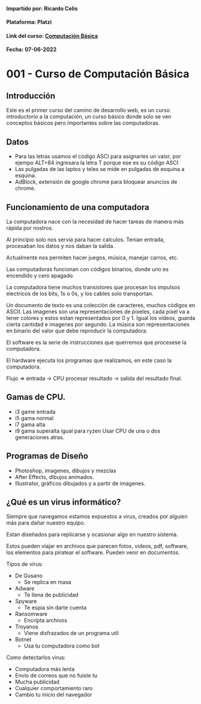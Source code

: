 #### Impartido por: Ricardo Celis
#### Plataforma: Platzi
#### Link del curso: [Computación Básica](Test)
#### Fecha: 07-06-2022
# 001 - Curso de Computación Básica

## Introducción
Este es el primer curso del camino de desarrollo web, es un curso introductorio a la computación, un curso básico donde solo se ven conceptos básicos pero importantes sobre las computadoras. 

## Datos 
* Para las letras usamos el código ASCI para asignarles un valor, por ejempo ALT+84 ingresara la letra T porque ese es su código ASCI  
* Las pulgadas de las laptos y teles se mide en pulgadas de esquina a esquina.
* AdBlock, extensión de google chrome para bloquear anuncios de chrome.

## Funcionamiento de una computadora
La computadora nace con la necesidad de hacer tareas de manera más rápida por nostros.

Al principio solo nos servia para hacer calculos. Tenian entrada, procesaban los datos y nos daban la salida.

Actualmente nos permiten hacer juegos, música, manejar carros, etc.

Las computadoras funcionan con códigos binarios, donde uno es encendido y cero apagado.

La computadora tiene muchos transistores que procesan los impulsos electricos de los bits, 1s o 0s, y los cables solo transportan.

Un documento de texto es una colección de caracteres, muchos códigos en ASCII.
Las imagenes son una representaciones de pixeles, cada pixel va a tener colores y estos estan representados por 0 y 1.
Igual los videos, guarda cierta cantidad e imagenes por segundo.
La música son representaciones en binario del valor que debe reproducir la computadora.

El software es la serie de instrucciones que querremos que procesese la computadora.

El hardware ejecuta los programas que realizamos, en este caso la computadora.

Flujo => entrada -> CPU procesar resultado  -> salida del resultado final.

## Gamas de CPU.
* i3 game entrada
* i5 gama normal
* i7 gama alta
* i9 gama superalta
igual para ryzen
Usar CPU de una o dos generaciones atras.

## Programas de Diseño
* Photoshop, imagenes, dibujos y mezclas
* After Effects, dibujos animados.
* Illustrator, gráficos dibujados y a partir de imagenes. 

## ¿Qué es un virus informático?
Siempre que navegamos estamos expuestos a virus, creados por alguien más para dañar nuestro equipo. 

Estan diseñados para replicarse y ocasionar algo en nuestro sistema.

Estos pueden viajar en archivos que parecen fotos, videos, pdf, software, los elementos para piratear el software.
Pueden venir en documentos.

Tipos de virus:
* De Gusano
  * Se replica en masa
* Adware
  * Te llena de publicidad
* Spyware
  * Te espia sin darte cuenta
* Ransomware
  * Encripta archivos
* Troyanos
  * Viene disfrazados de un programa util
* Botnet
  * Usa tu computadora como bot

Como detectarlos virus:
* Computadora más lenta
* Envio de correos que no fuiste tu
* Mucha publicidad
* Cualquier comportamiento raro
* Cambio tu inicio del navegador
